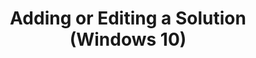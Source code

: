 ---
title: Adding or Editing a Solution (Windows 10)
description: If you find your own solutions to compatibility issues, you can enter the solutions in Application Compatibility Manager (ACM). You can use the Microsoft Compatibility Exchange to upload solutions to Microsoft Corporation.
redirect_url: https://technet.microsoft.com/en-us/itpro/windows/deploy/manage-windows-upgrades-with-upgrade-analytics
---